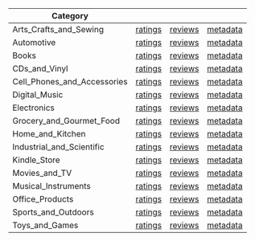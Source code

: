 | Category |  |  |  | 
 |----------|:-----:|:-----:|:-----:|
Arts_Crafts_and_Sewing | [ratings](https://ciir.cs.umass.edu/downloads/XMarket/DATA/ae/Arts_Crafts_and_Sewing/ratings_ae_Arts_Crafts_and_Sewing.txt) | [reviews](https://ciir.cs.umass.edu/downloads/XMarket/DATA/ae/Arts_Crafts_and_Sewing/reviews_ae_Arts_Crafts_and_Sewing.json) | [metadata](https://ciir.cs.umass.edu/downloads/XMarket/DATA/ae/Arts_Crafts_and_Sewing/metadata_ae_Arts_Crafts_and_Sewing.json) |  
Automotive | [ratings](https://ciir.cs.umass.edu/downloads/XMarket/DATA/ae/Automotive/ratings_ae_Automotive.txt) | [reviews](https://ciir.cs.umass.edu/downloads/XMarket/DATA/ae/Automotive/reviews_ae_Automotive.json) | [metadata](https://ciir.cs.umass.edu/downloads/XMarket/DATA/ae/Automotive/metadata_ae_Automotive.json) |  
Books | [ratings](https://ciir.cs.umass.edu/downloads/XMarket/DATA/ae/Books/ratings_ae_Books.txt) | [reviews](https://ciir.cs.umass.edu/downloads/XMarket/DATA/ae/Books/reviews_ae_Books.json) | [metadata](https://ciir.cs.umass.edu/downloads/XMarket/DATA/ae/Books/metadata_ae_Books.json) |  
CDs_and_Vinyl | [ratings](https://ciir.cs.umass.edu/downloads/XMarket/DATA/ae/CDs_and_Vinyl/ratings_ae_CDs_and_Vinyl.txt) | [reviews](https://ciir.cs.umass.edu/downloads/XMarket/DATA/ae/CDs_and_Vinyl/reviews_ae_CDs_and_Vinyl.json) | [metadata](https://ciir.cs.umass.edu/downloads/XMarket/DATA/ae/CDs_and_Vinyl/metadata_ae_CDs_and_Vinyl.json) |  
Cell_Phones_and_Accessories | [ratings](https://ciir.cs.umass.edu/downloads/XMarket/DATA/ae/Cell_Phones_and_Accessories/ratings_ae_Cell_Phones_and_Accessories.txt) | [reviews](https://ciir.cs.umass.edu/downloads/XMarket/DATA/ae/Cell_Phones_and_Accessories/reviews_ae_Cell_Phones_and_Accessories.json) | [metadata](https://ciir.cs.umass.edu/downloads/XMarket/DATA/ae/Cell_Phones_and_Accessories/metadata_ae_Cell_Phones_and_Accessories.json) |  
Digital_Music | [ratings](https://ciir.cs.umass.edu/downloads/XMarket/DATA/ae/Digital_Music/ratings_ae_Digital_Music.txt) | [reviews](https://ciir.cs.umass.edu/downloads/XMarket/DATA/ae/Digital_Music/reviews_ae_Digital_Music.json) | [metadata](https://ciir.cs.umass.edu/downloads/XMarket/DATA/ae/Digital_Music/metadata_ae_Digital_Music.json) |  
Electronics | [ratings](https://ciir.cs.umass.edu/downloads/XMarket/DATA/ae/Electronics/ratings_ae_Electronics.txt) | [reviews](https://ciir.cs.umass.edu/downloads/XMarket/DATA/ae/Electronics/reviews_ae_Electronics.json) | [metadata](https://ciir.cs.umass.edu/downloads/XMarket/DATA/ae/Electronics/metadata_ae_Electronics.json) |  
Grocery_and_Gourmet_Food | [ratings](https://ciir.cs.umass.edu/downloads/XMarket/DATA/ae/Grocery_and_Gourmet_Food/ratings_ae_Grocery_and_Gourmet_Food.txt) | [reviews](https://ciir.cs.umass.edu/downloads/XMarket/DATA/ae/Grocery_and_Gourmet_Food/reviews_ae_Grocery_and_Gourmet_Food.json) | [metadata](https://ciir.cs.umass.edu/downloads/XMarket/DATA/ae/Grocery_and_Gourmet_Food/metadata_ae_Grocery_and_Gourmet_Food.json) |  
Home_and_Kitchen | [ratings](https://ciir.cs.umass.edu/downloads/XMarket/DATA/ae/Home_and_Kitchen/ratings_ae_Home_and_Kitchen.txt) | [reviews](https://ciir.cs.umass.edu/downloads/XMarket/DATA/ae/Home_and_Kitchen/reviews_ae_Home_and_Kitchen.json) | [metadata](https://ciir.cs.umass.edu/downloads/XMarket/DATA/ae/Home_and_Kitchen/metadata_ae_Home_and_Kitchen.json) |  
Industrial_and_Scientific | [ratings](https://ciir.cs.umass.edu/downloads/XMarket/DATA/ae/Industrial_and_Scientific/ratings_ae_Industrial_and_Scientific.txt) | [reviews](https://ciir.cs.umass.edu/downloads/XMarket/DATA/ae/Industrial_and_Scientific/reviews_ae_Industrial_and_Scientific.json) | [metadata](https://ciir.cs.umass.edu/downloads/XMarket/DATA/ae/Industrial_and_Scientific/metadata_ae_Industrial_and_Scientific.json) |  
Kindle_Store | [ratings](https://ciir.cs.umass.edu/downloads/XMarket/DATA/ae/Kindle_Store/ratings_ae_Kindle_Store.txt) | [reviews](https://ciir.cs.umass.edu/downloads/XMarket/DATA/ae/Kindle_Store/reviews_ae_Kindle_Store.json) | [metadata](https://ciir.cs.umass.edu/downloads/XMarket/DATA/ae/Kindle_Store/metadata_ae_Kindle_Store.json) |  
Movies_and_TV | [ratings](https://ciir.cs.umass.edu/downloads/XMarket/DATA/ae/Movies_and_TV/ratings_ae_Movies_and_TV.txt) | [reviews](https://ciir.cs.umass.edu/downloads/XMarket/DATA/ae/Movies_and_TV/reviews_ae_Movies_and_TV.json) | [metadata](https://ciir.cs.umass.edu/downloads/XMarket/DATA/ae/Movies_and_TV/metadata_ae_Movies_and_TV.json) |  
Musical_Instruments | [ratings](https://ciir.cs.umass.edu/downloads/XMarket/DATA/ae/Musical_Instruments/ratings_ae_Musical_Instruments.txt) | [reviews](https://ciir.cs.umass.edu/downloads/XMarket/DATA/ae/Musical_Instruments/reviews_ae_Musical_Instruments.json) | [metadata](https://ciir.cs.umass.edu/downloads/XMarket/DATA/ae/Musical_Instruments/metadata_ae_Musical_Instruments.json) |  
Office_Products | [ratings](https://ciir.cs.umass.edu/downloads/XMarket/DATA/ae/Office_Products/ratings_ae_Office_Products.txt) | [reviews](https://ciir.cs.umass.edu/downloads/XMarket/DATA/ae/Office_Products/reviews_ae_Office_Products.json) | [metadata](https://ciir.cs.umass.edu/downloads/XMarket/DATA/ae/Office_Products/metadata_ae_Office_Products.json) |  
Sports_and_Outdoors | [ratings](https://ciir.cs.umass.edu/downloads/XMarket/DATA/ae/Sports_and_Outdoors/ratings_ae_Sports_and_Outdoors.txt) | [reviews](https://ciir.cs.umass.edu/downloads/XMarket/DATA/ae/Sports_and_Outdoors/reviews_ae_Sports_and_Outdoors.json) | [metadata](https://ciir.cs.umass.edu/downloads/XMarket/DATA/ae/Sports_and_Outdoors/metadata_ae_Sports_and_Outdoors.json) |  
Toys_and_Games | [ratings](https://ciir.cs.umass.edu/downloads/XMarket/DATA/ae/Toys_and_Games/ratings_ae_Toys_and_Games.txt) | [reviews](https://ciir.cs.umass.edu/downloads/XMarket/DATA/ae/Toys_and_Games/reviews_ae_Toys_and_Games.json) | [metadata](https://ciir.cs.umass.edu/downloads/XMarket/DATA/ae/Toys_and_Games/metadata_ae_Toys_and_Games.json) |  
